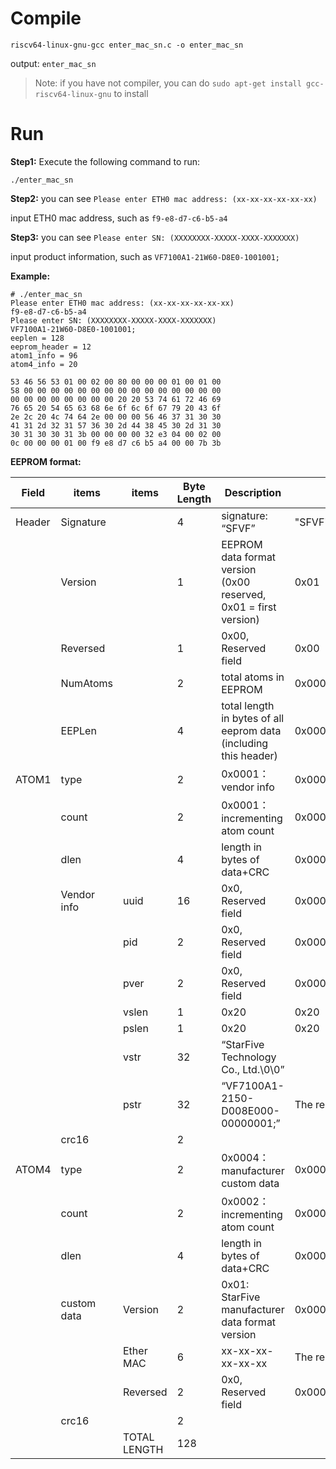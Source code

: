 # Compile

```
riscv64-linux-gnu-gcc enter_mac_sn.c -o enter_mac_sn
```

output: `enter_mac_sn`

> Note: if you have not compiler, you can do `sudo apt-get install gcc-riscv64-linux-gnu` to install 



# Run

**Step1:** Execute the following command to run:

```
./enter_mac_sn
```

**Step2:** you can see `Please enter ETH0 mac address: (xx-xx-xx-xx-xx-xx)`

input ETH0 mac address, such as `f9-e8-d7-c6-b5-a4`

**Step3:** you can see `Please enter SN: (XXXXXXXX-XXXXX-XXXX-XXXXXXX)`

input product information, such as `VF7100A1-21W60-D8E0-1001001;`

**Example:**

```
# ./enter_mac_sn 
Please enter ETH0 mac address: (xx-xx-xx-xx-xx-xx)
f9-e8-d7-c6-b5-a4
Please enter SN: (XXXXXXXX-XXXXX-XXXX-XXXXXXX)
VF7100A1-21W60-D8E0-1001001;
eeplen = 128
eeprom_header = 12
atom1_info = 96
atom4_info = 20

53 46 56 53 01 00 02 00 80 00 00 00 01 00 01 00 
58 00 00 00 00 00 00 00 00 00 00 00 00 00 00 00 
00 00 00 00 00 00 00 00 20 20 53 74 61 72 46 69 
76 65 20 54 65 63 68 6e 6f 6c 6f 67 79 20 43 6f 
2e 2c 20 4c 74 64 2e 00 00 00 56 46 37 31 30 30 
41 31 2d 32 31 57 36 30 2d 44 38 45 30 2d 31 30 
30 31 30 30 31 3b 00 00 00 00 32 e3 04 00 02 00 
0c 00 00 00 01 00 f9 e8 d7 c6 b5 a4 00 00 7b 3b 
```

**EEPROM format:**

| Field  | items       | items         | Byte Length | Description                                                  | VisionFive  V1(JH7100)             |
| ------ | ----------- | ------------- | ----------- | ------------------------------------------------------------ | ---------------------------------- |
| Header | Signature   |               | 4           | signature:  “SFVF”                                           | "SFVF" =  0x53 0x46 0x56 0x46      |
|        | Version     |               | 1           | EEPROM  data format version (0x00 reserved, 0x01 = first version) | 0x01                               |
|        | Reversed    |               | 1           | 0x00,  Reserved field                                        | 0x00                               |
|        | NumAtoms    |               | 2           | total  atoms in EEPROM                                       | 0x0002                             |
|        | EEPLen      |               | 4           | total  length in bytes of all eeprom data (including this header) | 0x00000080                         |
| ATOM1  | type        |               | 2           | 0x0001：vendor info                                          | 0x0001                             |
|        | count       |               | 2           | 0x0001：incrementing atom count                              | 0x0001                             |
|        | dlen        |               | 4           | length  in bytes of data+CRC                                 | 0x00000058                         |
|        | Vendor info | uuid          | 16          | 0x0,  Reserved field                                         | 0x00000000000000000000000000000000 |
|        |             | pid           | 2           | 0x0,  Reserved field                                         | 0x0000                             |
|        |             | pver          | 2           | 0x0,  Reserved field                                         | 0x0000                             |
|        |             | vslen         | 1           | 0x20                                                         | 0x20                               |
|        |             | pslen         | 1           | 0x20                                                         | 0x20                               |
|        |             | vstr          | 32          | “StarFive  Technology Co., Ltd.\0\0”                         |                                    |
|        |             | pstr          | 32          | “VF7100A1-2150-D008E000-00000001;”                           | The red part is  variable          |
|        | crc16       |               | 2           |                                                              |                                    |
| ATOM4  | type        |               | 2           | 0x0004：manufacturer custom data                             | 0x0004                             |
|        | count       |               | 2           | 0x0002：incrementing atom count                              | 0x0002                             |
|        | dlen        |               | 4           | length  in bytes of data+CRC                                 | 0x0000000C                         |
|        | custom data | Version       | 2           | 0x01: StarFive manufacturer data format version              | 0x0001                             |
|        |             | Ether  MAC    | 6           | xx-xx-xx-xx-xx-xx                                            | The red part is  variable          |
|        |             | Reversed      | 2           | 0x0,  Reserved field                                         | 0x0000                             |
|        | crc16       |               | 2           |                                                              |                                    |
|        |             | TOTAL  LENGTH | 128         |                                                              |                                    |


